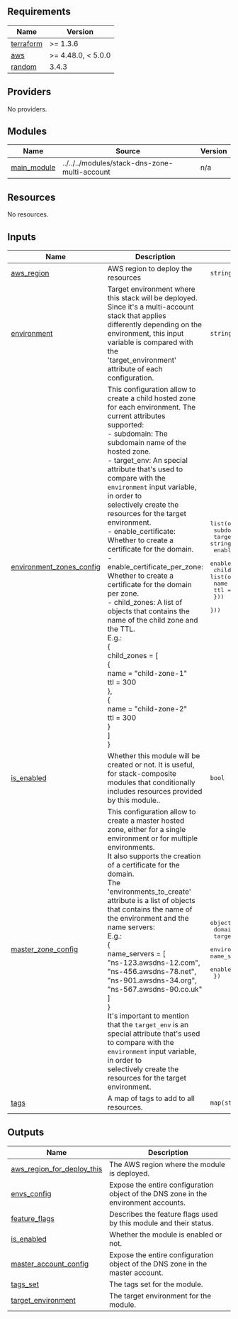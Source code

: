 <!-- BEGIN_TF_DOCS -->
## Requirements

| Name | Version |
|------|---------|
| <a name="requirement_terraform"></a> [terraform](#requirement\_terraform) | >= 1.3.6 |
| <a name="requirement_aws"></a> [aws](#requirement\_aws) | >= 4.48.0, < 5.0.0 |
| <a name="requirement_random"></a> [random](#requirement\_random) | 3.4.3 |

## Providers

No providers.

## Modules

| Name | Source | Version |
|------|--------|---------|
| <a name="module_main_module"></a> [main\_module](#module\_main\_module) | ../../../modules/stack-dns-zone-multi-account | n/a |

## Resources

No resources.

## Inputs

| Name | Description | Type | Default | Required |
|------|-------------|------|---------|:--------:|
| <a name="input_aws_region"></a> [aws\_region](#input\_aws\_region) | AWS region to deploy the resources | `string` | n/a | yes |
| <a name="input_environment"></a> [environment](#input\_environment) | Target environment where this stack will be deployed. Since it's a multi-account stack that applies<br>differently depending on the environment, this input variable is compared with the<br>'target\_environment' attribute of each configuration. | `string` | n/a | yes |
| <a name="input_environment_zones_config"></a> [environment\_zones\_config](#input\_environment\_zones\_config) | This configuration allow to create a child hosted zone for each environment. The current attributes supported:<br>- subdomain: The subdomain name of the hosted zone.<br>- target\_env: An special attribute that's used to compare with the `environment` input variable, in order to<br>selectively create the resources for the target environment.<br>- enable\_certificate: Whether to create a certificate for the domain.<br>- enable\_certificate\_per\_zone: Whether to create a certificate for the domain per zone.<br>- child\_zones: A list of objects that contains the name of the child zone and the TTL.<br>E.g.:<br>{<br>  child\_zones = [<br>    {<br>      name = "child-zone-1"<br>      ttl  = 300<br>    },<br>    {<br>      name = "child-zone-2"<br>      ttl  = 300<br>    }<br>  ]<br>} | <pre>list(object({<br>    subdomain                   = string<br>    target_env                  = string<br>    enable_certificate          = optional(bool, false)<br>    enable_certificate_per_zone = optional(bool, false)<br>    child_zones = list(object({<br>      name = string<br>      ttl  = number<br>    }))<br>  }))</pre> | `null` | no |
| <a name="input_is_enabled"></a> [is\_enabled](#input\_is\_enabled) | Whether this module will be created or not. It is useful, for stack-composite<br>modules that conditionally includes resources provided by this module.. | `bool` | n/a | yes |
| <a name="input_master_zone_config"></a> [master\_zone\_config](#input\_master\_zone\_config) | This configuration allow to create a master hosted zone, either for a single environment or for multiple environments.<br>It also supports the creation of a certificate for the domain.<br>The 'environments\_to\_create' attribute is a list of objects that contains the name of the environment and the name servers:<br>E.g.:<br>{<br>  name\_servers = [<br>    "ns-123.awsdns-12.com",<br>    "ns-456.awsdns-78.net",<br>    "ns-901.awsdns-34.org",<br>    "ns-567.awsdns-90.co.uk"<br>  ]<br>}<br>It's important to mention that the `target_env` is an special attribute that's used to compare with the `environment` input variable, in order to<br>selectively create the resources for the target environment. | <pre>object({<br>    domain                 = string<br>    target_env             = string<br>    environments_to_create = optional(list(object({ name = string, name_servers = list(string), ttl = number })), [])<br>    enable_certificate     = optional(bool, false)<br>  })</pre> | `null` | no |
| <a name="input_tags"></a> [tags](#input\_tags) | A map of tags to add to all resources. | `map(string)` | `{}` | no |

## Outputs

| Name | Description |
|------|-------------|
| <a name="output_aws_region_for_deploy_this"></a> [aws\_region\_for\_deploy\_this](#output\_aws\_region\_for\_deploy\_this) | The AWS region where the module is deployed. |
| <a name="output_envs_config"></a> [envs\_config](#output\_envs\_config) | Expose the entire configuration object of the DNS zone in the environment accounts. |
| <a name="output_feature_flags"></a> [feature\_flags](#output\_feature\_flags) | Describes the feature flags used by this module and their status. |
| <a name="output_is_enabled"></a> [is\_enabled](#output\_is\_enabled) | Whether the module is enabled or not. |
| <a name="output_master_account_config"></a> [master\_account\_config](#output\_master\_account\_config) | Expose the entire configuration object of the DNS zone in the master account. |
| <a name="output_tags_set"></a> [tags\_set](#output\_tags\_set) | The tags set for the module. |
| <a name="output_target_environment"></a> [target\_environment](#output\_target\_environment) | The target environment for the module. |
<!-- END_TF_DOCS -->
